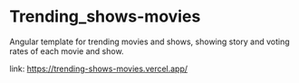 # Trending_shows-movies
Angular template for trending movies and shows, showing story and voting rates of each movie and show. 

link: https://trending-shows-movies.vercel.app/
